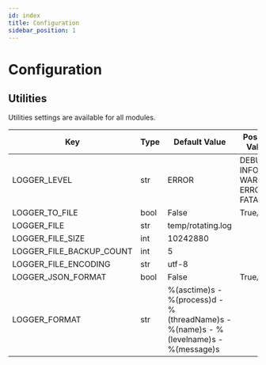 ```yaml
---
id: index  
title: Configuration  
sidebar_position: 1
---
```


# Configuration

## Utilities

Utilities settings are available for all modules.

| Key          | Type | Default Value                                                                        | Possible Values                |
|--------------|------|--------------------------------------------------------------------------------------|--------------------------------|
| LOGGER_LEVEL | str  | ERROR                                                                                | DEBUG, INFO, WARN, ERROR, FATAL |
| LOGGER_TO_FILE | bool | False                                                                                | True/False                     |
| LOGGER_FILE | str  | temp/rotating.log                                                                    |                                |
| LOGGER_FILE_SIZE | int  | 10242880                                                                             |                                |
| LOGGER_FILE_BACKUP_COUNT | int  | 5                                                                                    |                                |
| LOGGER_FILE_ENCODING | str  | utf-8                                                                                |                                |
| LOGGER_JSON_FORMAT | bool | False                                                                                | True/False                     |
| LOGGER_FORMAT | str  | %(asctime)s - %(process)d - %(threadName)s - %(name)s - %(levelname)s - %(message)s  | |

